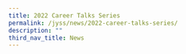 ```yaml
---
title: 2022 Career Talks Series
permalink: /jyss/news/2022-career-talks-series/
description: ""
third_nav_title: News
---
```


